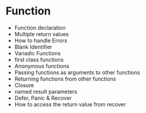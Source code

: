 # Function

* Function declaration
* Multiple return values
* How to handle Errors 
* Blank Identifier
* Variadic Functions
* first class functions
* Anonymous functions
* Passing functions as arguments to other functions
* Returning functions from other functions
* Closure
* named result parameters 
* Defer, Panic & Recover
* How to access the return value from recover
